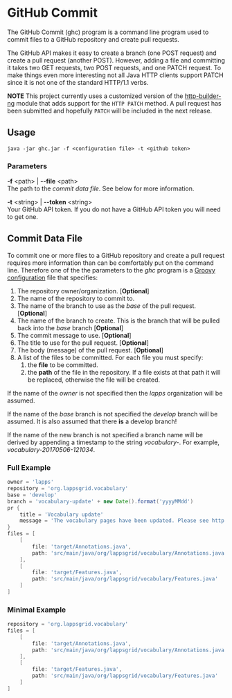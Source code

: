 # GitHub Commit

The GitHub Commit (ghc) program is a command line program used to commit files to a GitHub repository and create pull requests.

The GitHub API makes it easy to create a branch (one POST request) and create a pull request (another POST).  However, adding a file and committing it takes two GET requests, two POST requests, and one PATCH request. To make things even more interesting not all Java HTTP clients support PATCH since it is not one of the standard HTTP/1.1 verbs.

**NOTE** This project currently uses a customized version of the [http-builder-ng](https://github.com/ksuderman/http-builder-ng) module that adds support for the `HTTP PATCH` method.  A pull request has been submitted and hopefully `PATCH` will be included in the next release.

## Usage

```
java -jar ghc.jar -f <configuration file> -t <github token>
```

### Parameters

**-f**  &lt;path&gt; | **--file** &lt;path&gt;<br/>
The path to the *commit data file*. See below for more information.

**-t** &lt;string&gt; | **--token** &lt;string&gt;<br/>
Your GitHub API token. If you do not have a GitHub API token you will need to get one.


## Commit Data File

To commit one or more files to a GitHub repository and create a pull request requires more information than can be comfortably put on the command line.  Therefore one of the the parameters to the *ghc* program is a [Groovy configuration](http://docs.groovy-lang.org/latest/html/gapi/groovy/util/ConfigSlurper.html) file that specifies:

1. The repository owner/organization. [**Optional**]
1. The name of the repository to commit to.
1. The name of the branch to use as the *base* of the pull request. [**Optional**]
1. The name of the branch to create. This is the branch that will be pulled back into the *base* branch [**Optional**]
1. The commit message to use. [**Optional**]
1. The title to use for the pull request. [**Optional**]
1. The body (message) of the pull request. [**Optional**]
1. A list of the files to be committed. For each file you must specify:
    1. the **file** to be committed.
    1. the **path** of the file in the repository. If a file exists at that path it will be replaced, otherwise the file will be created.

If the name of the *owner* is not specified then the *lapps* organization will be assumed.

If the name of the *base* branch is not specified the *develop* branch will be assumed. It is also assumed that there **is** a develop branch!

If the name of the new branch is not specified a branch name will be derived by appending a timestamp to the string *vocabulary-*.  For example, *vocabulary-20170506-121034*.

### Full Example

```groovy
owner = 'lapps'
repository = 'org.lappsgrid.vocabulary'
base = 'develop'
branch = 'vocabulary-update' + new Date().format('yyyyMMdd')
pr {
    title = 'Vocabulary update'
    message = 'The vocabulary pages have been updated. Please see http://vocab.lappsgrid.org.'
}
files = [
    [
        file: 'target/Annotations.java',
        path: 'src/main/java/org/lappsgrid/vocabulary/Annotations.java'
    ],
    [
        file: 'target/Features.java',
        path: 'src/main/java/org/lappsgrid/vocabulary/Features.java'
    ]
]

```

### Minimal Example

```groovy
repository = 'org.lappsgrid.vocabulary'
files = [
    [
        file: 'target/Annotations.java',
        path: 'src/main/java/org/lappsgrid/vocabulary/Annotations.java'
    ],
    [
        file: 'target/Features.java',
        path: 'src/main/java/org/lappsgrid/vocabulary/Features.java'
    ]
]

```
